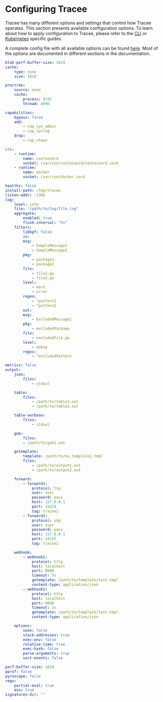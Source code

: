 # Configuring Tracee

Tracee has many different options and settings that control how Tracee operates. 
This section presents available configuration options. To learn about how to apply configuration to Tracee, please refer to the [CLI](./cli.md) or [Kubernetes](./kubernetes.md) specific guides.

A complete config file with all available options can be found [here](https://github.com/aquasecurity/tracee/blob/main/examples/config/global_config.yaml). Most of the options are documented in different sections in the documentation.

```yaml
blob-perf-buffer-size: 1024
cache:
    type: none
    size: 1024

proctree:
    source: none
    cache:
        process: 8192
        thread: 4096

capabilities:
    bypass: false
    add:
        - cap_sys_admin
        - cap_syslog
    drop:
        - cap_chown

cri:
    - runtime:
        name: containerd
        socket: /var/run/containerd/containerd.sock
    - runtime:
        name: docker
        socket: /var/run/docker.sock

healthz: false
install-path: /tmp/tracee
listen-addr: :3366
log:
    level: info
    file: "/path/to/log/file.log"
    aggregate:
        enabled: true
        flush-interval: "5s"
    filters:
        libbpf: false
        in:
        msg:
            - SampleMessage1
            - SampleMessage2
        pkg:
            - package1
            - package2
        file:
            - file1.go
            - file2.go
        level:
            - warn
            - error
        regex:
            - ^pattern1
            - ^pattern2
        out:
        msg:
            - ExcludedMessage1
        pkg:
            - excludedPackage
        file:
            - excludedFile.go
        level:
            - debug
        regex:
            - ^excludedPattern

metrics: false
output:
    json:
        files:
            - stdout

    table:
        files:
            - /path/to/table1.out
            - /path/to/table2.out

    table-verbose:
        files:
            - stdout

    gob:
        files:
        - /path/to/gob1.out

    gotemplate:
        template: /path/to/my_template1.tmpl
        files:
            - /path/to/output1.out
            - /path/to/output2.out

    forward:
        - forward1:
            protocol: tcp
            user: user
            password: pass
            host: 127.0.0.1
            port: 24224
            tag: tracee1
        - forward2:
            protocol: udp
            user: user
            password: pass
            host: 127.0.0.1
            port: 24225
            tag: tracee2

    webhook:
        - webhook1:
            protocol: http
            host: localhost
            port: 8000
            timeout: 5s
            gotemplate: /path/to/template/test.tmpl
            content-type: application/json
        - webhook2:
            protocol: http
            host: localhost
            port: 9000
            timeout: 3s
            gotemplate: /path/to/template/test.tmpl
            content-type: application/json

    options:
        none: false
        stack-addresses: true
        exec-env: false
        relative-time: true
        exec-hash: false
        parse-arguments: true
        sort-events: false

perf-buffer-size: 1024
pprof: false
pyroscope: false
rego:
    partial-eval: true
    aio: true
signatures-dir: ""
```
